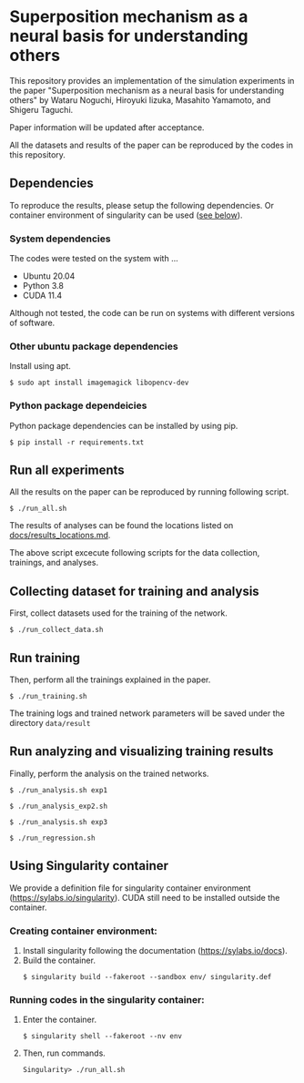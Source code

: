# Superposition mechanism as a neural basis for understanding others

This repository provides an implementation of the simulation experiments in the paper "Superposition mechanism as a neural basis for understanding others" by Wataru Noguchi, Hiroyuki Iizuka, Masahito Yamamoto, and Shigeru Taguchi.

Paper information will be updated after acceptance.

All the datasets and results of the paper can be reproduced by the codes in this repository.

## Dependencies

To reproduce the results, please setup the following dependencies.
Or container environment of singularity can be used ([see below](#using-singularity-container)).

### System dependencies

The codes were tested on the system with ...

- Ubuntu 20.04
- Python 3.8
- CUDA 11.4

Although not tested, the code can be run on systems with different versions of software.

### Other ubuntu package dependencies

Install using apt.

```
$ sudo apt install imagemagick libopencv-dev
```

### Python package dependeicies

Python package dependencies can be installed by using pip.

```
$ pip install -r requirements.txt
```

## Run all experiments

All the results on the paper can be reproduced by running following script.

```
$ ./run_all.sh
```

The results of analyses can be found the locations listed on [docs/results_locations.md](docs/results_locations.md).

The above script excecute following scripts for the data collection, trainings, and analyses.

## Collecting dataset for training and analysis

First, collect datasets used for the training of the network.

```
$ ./run_collect_data.sh
```

## Run training

Then, perform all the trainings explained in the paper.

```
$ ./run_training.sh
```

The training logs and trained network parameters will be saved under the directory `data/result`

## Run analyzing and visualizing training results

Finally, perform the analysis on the trained networks.

```
$ ./run_analysis.sh exp1
```

```
$ ./run_analysis_exp2.sh
```

```
$ ./run_analysis.sh exp3
```

```
$ ./run_regression.sh
```

## Using Singularity container

We provide a definition file for singularity container environment (https://sylabs.io/singularity).
CUDA still need to be installed outside the container.

### Creating container environment:

1. Install singularity following the documentation (https://sylabs.io/docs).
1. Build the container.
   ```
   $ singularity build --fakeroot --sandbox env/ singularity.def
   ```

### Running codes in the singularity container:

1. Enter the container.
   ```
   $ singularity shell --fakeroot --nv env
   ```
1. Then, run commands.
   ```
   Singularity> ./run_all.sh
   ```
